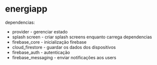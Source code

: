 # energiapp

dependencias:
- provider - gerenciar estado
- splash screen - criar splash screens enquanto carrega dependencias
- firebase_core - inicialização firebase
- cloud_firestore - guardar os dados dos dispositivos
- firebase_auth - autenticação
- firebase_messaging - enviar notificações aos users